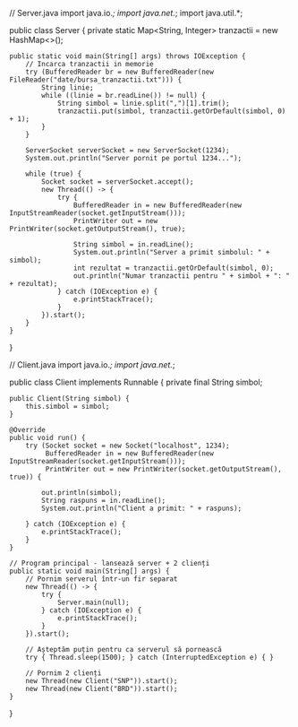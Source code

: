 // Server.java
import java.io.*;
import java.net.*;
import java.util.*;

public class Server {
    private static Map<String, Integer> tranzactii = new HashMap<>();

    public static void main(String[] args) throws IOException {
        // Incarca tranzactii in memorie
        try (BufferedReader br = new BufferedReader(new FileReader("date/bursa_tranzactii.txt"))) {
            String linie;
            while ((linie = br.readLine()) != null) {
                String simbol = linie.split(",")[1].trim();
                tranzactii.put(simbol, tranzactii.getOrDefault(simbol, 0) + 1);
            }
        }

        ServerSocket serverSocket = new ServerSocket(1234);
        System.out.println("Server pornit pe portul 1234...");

        while (true) {
            Socket socket = serverSocket.accept();
            new Thread(() -> {
                try {
                    BufferedReader in = new BufferedReader(new InputStreamReader(socket.getInputStream()));
                    PrintWriter out = new PrintWriter(socket.getOutputStream(), true);

                    String simbol = in.readLine();
                    System.out.println("Server a primit simbolul: " + simbol);
                    int rezultat = tranzactii.getOrDefault(simbol, 0);
                    out.println("Numar tranzactii pentru " + simbol + ": " + rezultat);
                } catch (IOException e) {
                    e.printStackTrace();
                }
            }).start();
        }
    }
}


// Client.java
import java.io.*;
import java.net.*;

public class Client implements Runnable {
    private final String simbol;

    public Client(String simbol) {
        this.simbol = simbol;
    }

    @Override
    public void run() {
        try (Socket socket = new Socket("localhost", 1234);
             BufferedReader in = new BufferedReader(new InputStreamReader(socket.getInputStream()));
             PrintWriter out = new PrintWriter(socket.getOutputStream(), true)) {

            out.println(simbol);
            String raspuns = in.readLine();
            System.out.println("Client a primit: " + raspuns);

        } catch (IOException e) {
            e.printStackTrace();
        }
    }

    // Program principal - lansează server + 2 clienți
    public static void main(String[] args) {
        // Pornim serverul într-un fir separat
        new Thread(() -> {
            try {
                Server.main(null);
            } catch (IOException e) {
                e.printStackTrace();
            }
        }).start();

        // Așteptăm puțin pentru ca serverul să pornească
        try { Thread.sleep(1500); } catch (InterruptedException e) { }

        // Pornim 2 clienți
        new Thread(new Client("SNP")).start();
        new Thread(new Client("BRD")).start();
    }
}

